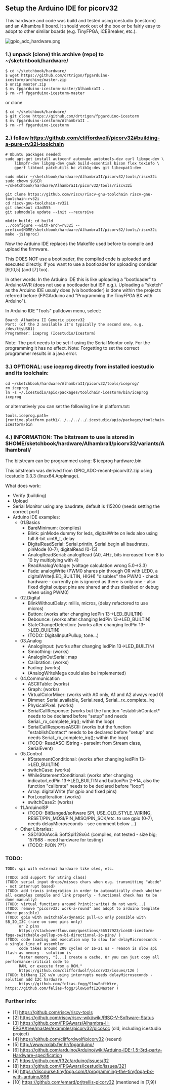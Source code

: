 ## Setup the Arduino IDE for picorv32

This hardware and code was build and tested using icestudio (icestorm) and 
an Alhambra II board. It should work out of the box or be fairly easy to
adopt to other similar boards (e.g. TinyFPGA, iCEBreaker, etc.).

![gpio_adc_hardware.png](https://raw.githubusercontent.com/drtrigon/fpgarduino-icestorm/master/AlhambraII/picorv32/variants/AlhambraII/gpio_adc_hardware.png)


### 1.) unpack (clone) this archive (repo) to ~/sketchbook/hardware/

    $ cd ~/sketchbook/hardware/
    $ wget https://github.com/drtrigon/fpgarduino-icestorm/archive/master.zip
    $ unzip master.zip
    $ mv fpgarduino-icestorm-master/AlhambraII .
    $ rm -rf fpgarduino-icestorm-master

or clone

    $ cd ~/sketchbook/hardware/
    $ git clone https://github.com/drtrigon/fpgarduino-icestorm
    $ mv fpgarduino-icestorm/AlhambraII .
    $ rm -rf fpgarduino-icestorm


### 2.) follow https://github.com/cliffordwolf/picorv32#building-a-pure-rv32i-toolchain

    # Ubuntu packages needed:
    sudo apt-get install autoconf automake autotools-dev curl libmpc-dev \
        libmpfr-dev libgmp-dev gawk build-essential bison flex texinfo \
        gperf libtool patchutils bc zlib1g-dev git libexpat1-dev

    sudo mkdir ~/sketchbook/hardware/AlhambraII/picorv32/tools/riscv32i
    sudo chown $USER ~/sketchbook/hardware/AlhambraII/picorv32/tools/riscv32i

    git clone https://github.com/riscv/riscv-gnu-toolchain riscv-gnu-toolchain-rv32i
    cd riscv-gnu-toolchain-rv32i
    git checkout c3ad555
    git submodule update --init --recursive

    mkdir build; cd build
    ../configure --with-arch=rv32i --prefix=$HOME/sketchbook/hardware/AlhambraII/picorv32/tools/riscv32i
    make -j$(nproc)

Now the Arduino IDE replaces the Makefile used before to compile and upload
the firmware.

This DOES NOT use a bootloader, the compiled code is uploaded and executed
directly. If you want to use a bootloader for uploading consider [9,10,5]
(and [7] too).

In other words: In the Arduino IDE this is like uploading a "bootloader" to
Arduino/AVR (does not use a bootloader but ISP e.g.). Uploading a "sketch" as
the Arduino IDE usualy does (via bootloader) is done within the projects
referred before (FPGArduino and "Programming the TinyFPGA BX with Arduino").

In Arduino IDE "Tools" pulldown menu, select:

    Board: Alhambra II Generic picorv32
    Port: (of the 2 available it's typically the second one, e.g. /dev/ttyUSB1)
    Programmer: iceprog (Icestudio/Icestorm)

Note: The port needs to be set if using the Serial Montor only. For the programming it has no effect.
Note: Forgetting to set the correct programmer results in a java error.


### 3.) OPTIONAL: use iceprog directly from installed icestudio and its toolchain:

    cd ~/sketchbook/hardware/AlhambraII/picorv32/tools/iceprog/
    rm iceprog
    ln -s ~/.icestudio/apio/packages/toolchain-icestorm/bin/iceprog iceprog

or alternatively you can set the following line in platform.txt:

    tools.iceprog.path={runtime.platform.path}/../../../../.icestudio/apio/packages/toolchain-icestorm/bin


### 4.) INFORMATION: The bitstream to use is stored in $HOME/sketchbook/hardware/AlhambraII/picorv32/variants/AlhambraII/

The bitstream can be programmed using: $ iceprog hardware.bin

This bitstream was derived from GPIO_ADC-recent-picorv32.zip using icestudio 0.3.3 (linux64.AppImage).

What does work:
* Verify (building)
* Upload
* Serial Monitor using any baudrate, default is 115200 (needs setting the correct port)
* Arduino IDE examples:
  * 01.Basics
    * BareMinimum: (compiles)
    * Blink: pinMode dummy for leds, digitalWrite on leds also using full 8-bit uint8_t, delay
    * DigitalReadSerial: Serial.println, Serial.begin all baudrates, pinMode (0-7), digitalRead (0-15)
    * AnalogReadSerial: analogRead (A0, 4Hz, bits increased from 8 to 10 by multiplying with 4)
    * ReadAnalogVoltage: (voltage calculation wrong 5.0->3.3)
    * Fade: analogWrite (PWM0 shares pin through OR with LED0, a digitalWrite(LED_BUILTIN, HIGH) "disables" the PWM0 - check hardware - currently pin is ignored as there is only one - also fixed digital output pins are shared and thus disabled or debug when using PWM0)
  * 02.Digital
    * BlinkWithoutDelay: millis, micros, (delay refactored to use micros)
    * Button: (works after changing ledPin 13->LED_BUILTIN)
    * Debounce: (works after changing ledPin 13->LED_BUILTIN)
    * StateChangeDetection: (works after changing ledPin 13->LED_BUILTIN)
    * (TODO: DigitalInputPullup, tone...)
  * 03.Analog
    * AnalogInput: (works after changing ledPin 13->LED_BUILTIN)
    * Smoothing: (works)
    * AnalogInOutSerial: map
    * Calibration: (works)
    * Fading: (works)
    * (AnalogWriteMega could also be implemented)
  * 04.Communication
    * ASCIITable: (works)
    * Graph: (works)
    * VirtualColorMixer: (works with A0 only, A1 and A2 always read 0)
    * Dimmer: Serial.available, Serial.read, Serial._rx_complete_irq
    * PhysicalPixel: (works)
    * SerialCallResponse: (works but the function "establishContact* needs to be declared before "setup" and needs Serial._rx_complete_irq(); within the loop)
    * SerialCallResponseASCII: (works but the function "establishContact* needs to be declared before "setup" and needs Serial._rx_complete_irq(); within the loop)
    * (TODO: ReadASCIIString - parseInt from Stream class, SerialEvent)
  * 05.Control
    * IfStatementConditional: (works after changing ledPin 13->LED_BUILTIN)
    * switchCase: (works)
    * WhileStatementConditional: (works after changing indicatorLedPin 13->LED_BUILTIN and buttonPin 2->14, also the function "calibrate" needs to be declared before "loop")
    * Array: digitalWrite (for gpio and fixed pins)
    * ForLoopIteration: (works)
    * switchCase2: (works)
  * 11.ArduinoISP
    * (TODO: BitBanged/software SPI, USE_OLD_STYLE_WIRING, RESET/PIN_MOSI/PIN_MISO/PIN_SCK/etc. to use gpio (0-7), needs delayMicroseconds - see comment below ...)
  * Other Libraries:
    * SSD1306Ascii: SoftSpi128x64 (compiles, not tested - size big; 157988 - need hardware for testing)
    * (TODO: PJON ???)


### TODO:
    TODO: spi with external hardware like oled, etc.

    (TODO: add support for String class)
    (TODO: serial input drops/misses chars when e.g. transmitting "abcde" - not interrupt based)
    (TODO: add travis integration in order to automatically check whether all examples compile and link properly - functional check has to be done manually)
    (TODO: virtual functions around Print(::write) do not work...)
    (TODO: remove "picorv32: work-a-round" and adopt to arduino template where possible)
    (TODO: gpio with switchable/dynamic pull-up only possible with SB_IO_I3C (rare on some pins only)
          or 2 pins
          https://stackoverflow.com/questions/56517923/ice40-icestorm-fpga-switchable-pullup-on-bi-directional-io-pins/ )
    (TODO: code loading and execution way to slow for delayMicroseconds - a single line of assembler
          code takes around 200 cycles or 16-21 us - reason is slow spi flash as memory - solution is
          faster memory, "[...] create a cache. Or you can just copy all performance-critical code to 
          RAM, or execute from a ROM."
          https://github.com/cliffordwolf/picorv32/issues/126 )
    (TODO: bitbang I2C w/o using interrupts needs delayMicroseconds - solution add I2C hardware
          https://github.com/felias-fogg/SlowSoftWire, https://github.com/felias-fogg/SlowSoftI2CMaster )


### Further info:
* [1] https://github.com/riscv/riscv-tools
* [2] https://github.com/riscv/riscv-wiki/wiki/RISC-V-Software-Status
* [3] https://github.com/FPGAwars/Alhambra-II-FPGA/tree/master/examples/picorv32/picosoc (old, including icestudio project)
* [4] https://github.com/cliffordwolf/picorv32 (recent)
* [5] http://www.nxlab.fer.hr/fpgarduino/
* [6] https://github.com/arduino/Arduino/wiki/Arduino-IDE-1.5-3rd-party-Hardware-specification
* [7] https://github.com/f32c/arduino/issues/32
* [8] https://github.com/FPGAwars/icestudio/issues/321
* [9] https://discourse.tinyfpga.com/t/programming-the-tinyfpga-bx-with-arduino/898
* [10] https://github.com/emard/prjtrellis-picorv32 (mentioned in [7,9])
